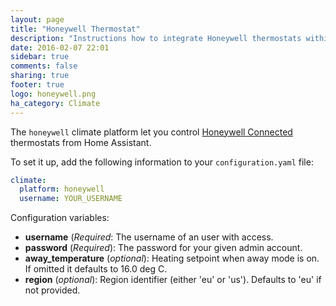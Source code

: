 ```yaml
---
layout: page
title: "Honeywell Thermostat"
description: "Instructions how to integrate Honeywell thermostats within Home Assistant."
date: 2016-02-07 22:01
sidebar: true
comments: false
sharing: true
footer: true
logo: honeywell.png
ha_category: Climate
---
```



The `honeywell` climate platform let you control [Honeywell Connected](http://getconnected.honeywell.com/en/) thermostats from Home Assistant.

To set it up, add the following information to your `configuration.yaml` file:

```yaml
climate:
  platform: honeywell
  username: YOUR_USERNAME
```

Configuration variables:

- **username** (*Required*: The username of an user with access.
- **password** (*Required*): The password for your given admin account.
- **away_temperature** (*optional*): Heating setpoint when away mode is on. If omitted it defaults to 16.0 deg C.
- **region** (*optional*): Region identifier (either 'eu' or 'us'). Defaults to 'eu' if not provided.
